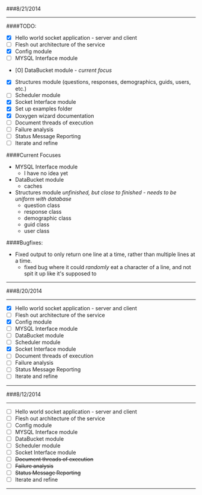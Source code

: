 ###8/21/2014

---
####TODO:

- [X] Hello world socket application - server and client
- [ ] Flesh out architecture of the service
- [X] Config module
- [ ] MYSQL Interface module
- [O] DataBucket module - *current focus*
- [X] Structures module (questions, responses, demographics, guids, users, etc.)
- [ ] Scheduler module
- [X] Socket Interface module
- [X] Set up examples folder
- [X] Doxygen wizard documentation
- [ ] Document threads of execution
- [ ] Failure analysis
- [ ] Status Message Reporting
- [ ] Iterate and refine

####Current Focuses

- MYSQL Interface module
  - I have no idea yet
- DataBucket module
  - caches
- Structures module *unfinished, but close to finished - needs to be uniform with database*
  - question class
  - response class
  - demographic class
  - guid class
  - user class


####Bugfixes:

- Fixed output to only return one line at a time, rather than multiple lines at a time.
  - fixed bug where it could *randomly* eat a character of a line, and not spit it up like it's supposed to


---

###8/20/2014

---

- [X] Hello world socket application - server and client
- [ ] Flesh out architecture of the service
- [X] Config module
- [ ] MYSQL Interface module
- [ ] DataBucket module
- [ ] Scheduler module
- [X] Socket Interface module
- [ ] Document threads of execution
- [ ] Failure analysis
- [ ] Status Message Reporting
- [ ] Iterate and refine

---

###8/12/2014

---

- [ ] Hello world socket application - server and client
- [ ] Flesh out architecture of the service
- [ ] Config module
- [ ] MYSQL Interface module
- [ ] DataBucket module
- [ ] Scheduler module
- [ ] Socket Interface module
- [ ] ~~Document threads of execution~~
- [ ] ~~Failure analysis~~
- [ ] ~~Status Message Reporting~~
- [ ] Iterate and refine

---

